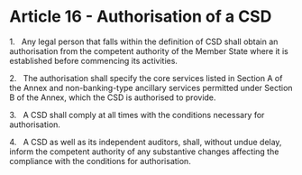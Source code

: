 # Article 16 - Authorisation of a CSD


1.   Any legal person that falls within the definition of CSD shall obtain an authorisation from the competent authority of the Member State where it is established before commencing its activities.

2.   The authorisation shall specify the core services listed in Section A of the Annex and non-banking-type ancillary services permitted under Section B of the Annex, which the CSD is authorised to provide.

3.   A CSD shall comply at all times with the conditions necessary for authorisation.

4.   A CSD as well as its independent auditors, shall, without undue delay, inform the competent authority of any substantive changes affecting the compliance with the conditions for authorisation.
